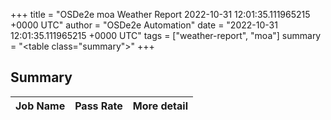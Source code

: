 +++
title = "OSDe2e moa Weather Report 2022-10-31 12:01:35.111965215 +0000 UTC"
author = "OSDe2e Automation"
date = "2022-10-31 12:01:35.111965215 +0000 UTC"
tags = ["weather-report", "moa"]
summary = "<table class=\"summary\"></table>"
+++
## Summary

| Job Name | Pass Rate | More detail |
|----------|-----------|-------------|




